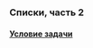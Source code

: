 ### Списки, часть 2

#### [Условие задачи](https://sites.google.com/site/pathofdeveloper/home/16209/zadaci-vtorogo-semestra/spiski-cast-2)